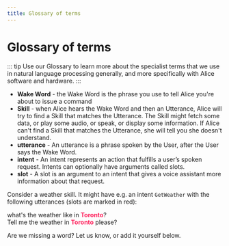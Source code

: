 ```yaml
---
title: Glossary of terms
---
```


<link rel="stylesheet" href="/css/speechbubbles.css">


# Glossary of terms
::: tip
Use our Glossary to learn more about the specialist terms that we use in natural language processing generally, and more specifically with Alice software and hardware.
:::

* **Wake Word** - the Wake Word is the phrase you use to tell Alice you're about to issue a command
* **Skill** - when Alice hears the Wake Word and then an Utterance,  Alice will try to find a Skill that matches the Utterance. The Skill might fetch some data, or play some audio, or speak, or display some information. If Alice can't find a Skill that matches the Utterance, she will tell you she doesn't understand.
* **utterance** - An utterance is a phrase spoken by the User, after the User says the Wake Word.
* **intent** - An intent represents an action that fulfills a user’s spoken request. Intents can optionally have arguments called slots.
* **slot** - A slot is an argument to an intent that gives a voice assistant more information about that request.

Consider a weather skill. It might have e.g. an intent `GetWeather` with the following utterances (slots are marked in red):
<div class="userSpeech male">what's the weather like in <strong style="color:#fe205b">Toronto</strong>?</div>
<div class="userSpeech male">Tell me the weather in <strong style="color:#fe205b">Toronto</strong> please?</div>

Are we missing a word? Let us know, or add it yourself below.